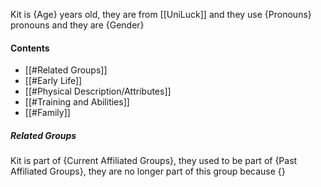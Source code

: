 Kit is {Age} years old, they are from [[UniLuck]] and they use {Pronouns} pronouns and they are {Gender}
#### Contents
- [[#Related Groups]]
- [[#Early Life]]
- [[#Physical Description/Attributes]]
- [[#Training and Abilities]]
- [[#Family]]

##### Related Groups
Kit is part of {Current Affiliated Groups}, they used to be part of {Past Affiliated Groups}, they are no longer part of this group because {}